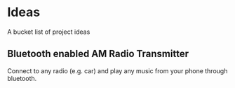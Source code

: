 # Ideas
A bucket list of project ideas

## Bluetooth enabled AM Radio Transmitter

Connect to any radio (e.g. car) and play any music from your phone through bluetooth.
